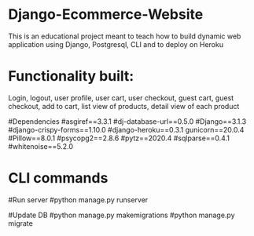 # Django-Ecommerce-Website
This is an educational project meant to teach how to build dynamic web application using Django, Postgresql, CLI and to deploy on Heroku

# Functionality built:
Login, logout, user profile, user cart, user checkout, guest cart, guest checkout, add to cart, list view of products, detail view of each product

#Dependencies
#asgiref==3.3.1
#dj-database-url==0.5.0
#Django==3.1.3
#django-crispy-forms==1.10.0
#django-heroku==0.3.1
gunicorn==20.0.4
#Pillow==8.0.1
#psycopg2==2.8.6
#pytz==2020.4
#sqlparse==0.4.1
#whitenoise==5.2.0

# CLI commands
#Run server
#python manage.py runserver

#Update DB
#python manage.py makemigrations
#python manage.py migrate
